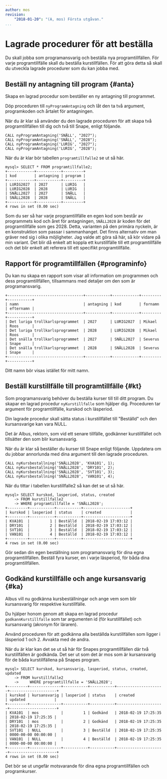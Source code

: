 ```yaml
---
author: mos
revision:
    "2018-01-20": "(A, mos) Första utgåvan."
...
```

Lagrade procedurer för att beställa
==================================

Du skall jobba som programansvarig och beställa nya programtillfällen. För varje programtillfälle skall du beställa kurstillfällen. För att göra detta så skall du utveckla lagrade procedurer som du kan jobba med.



Beställ ny antagning till program {#anta}
----------------------------------

Skapa en lagrad procedur som beställer en ny antagning till programmet.

Döp proceduren till `nyProgramAntagning` och låt den ta två argument, programkoden och årtalet för antagningen.

När du är klar så använder du den lagrade proceduren för att skapa två programtillfällen till dig och två till Snape, enligt följande.

```text
CALL nyProgramAntagning('SNÄLL', "2027");
CALL nyProgramAntagning('SNÄLL', "2028");
CALL nyProgramAntagning('LURIG', "2027");
CALL nyProgramAntagning('LURIG', "2028");
```

När du är klar bör tabellen `programtillfalle2` se ut så här.

```text
mysql> SELECT * FROM programtillfalle2;
+------------+-----------+---------+
| kod        | antagning | program |
+------------+-----------+---------+
| LURIG2027  | 2027      | LURIG   |
| LURIG2028  | 2028      | LURIG   |
| SNÄLL2027  | 2027      | SNÄLL   |
| SNÄLL2028  | 2028      | SNÄLL   |
+------------+-----------+---------+
4 rows in set (0.00 sec)
```

Som du ser så har varje programtillfälle en egen kod som består av programmets kod och året för antagningen, `SNÄLL2028` är koden för det programtillfälle som ges 2028. Detta, varianten på den primära nyckeln, är en konstruktion som passar i sammanhanget. Det finns alternativ om man gräver ned sig i olika möjligheter. Jag valde att göra så här, så kör vidare på min variant. Det blir då enkelt att koppla ett kurstillfälle till ett programtillfälle och det blir enkelt att referera till ett specifikt programtillfälle.



Rapport för programtillfällen {#programinfo}
----------------------------------

Du kan nu skapa en rapport som visar all information om programmen och dess programtillfällen, tillsammans med detaljer om den som är programansvarig.

```text
+----------------------------------+-----------+------------+---------+-----------+
| namn                             | antagning | kod        | fornamn | efternamn |
+----------------------------------+-----------+------------+---------+-----------+
| Det luriga trollkarlsprogrammet  | 2027      | LURIG2027  | Mikael  | Roos      |
| Det luriga trollkarlsprogrammet  | 2028      | LURIG2028  | Mikael  | Roos      |
| Det snälla trollkarlsprogrammet  | 2027      | SNÄLL2027  | Severus | Snape     |
| Det snälla trollkarlsprogrammet  | 2028      | SNÄLL2028  | Severus | Snape     |
+----------------------------------+-----------+------------+---------+-----------+
```

Ditt namn bör visas istället för mitt namn.



Beställ kurstillfälle till programtillfälle {#kt}
----------------------------------

Som programansvarig behöver du beställa kurser till till ditt program. Du skapar en lagrad procedur `nyKurstillfalle` som hjälper dig. Proceduren tar argument för programtillfälle, kurskod och läsperiod.

Din lagrade procedur skall sätta status i kurstillfället till "Beställd" och den kursansvarige kan vara NULL.

Det är Albus, rektorn, som vid ett senare tillfälle, godkänner kurstillfället och tillsätter den som blir kursansvarig.

När du är klar så beställer du kurser till Snape enligt följande. Uppdatera om du jobbar annorlunda med dina argument till den lagrade proceduren.

```text
CALL nyKursbestallning('SNÄLL2028', 'KVA101', 1);
CALL nyKursbestallning('SNÄLL2028', 'DRY101', 2);
CALL nyKursbestallning('SNÄLL2028', 'SVT101', 3);
CALL nyKursbestallning('SNÄLL2028', 'VAN101', 4);
```

När du tittar i tabellen kurstillfalle2 så kan det se ut så här.

```text
mysql> SELECT kurskod, lasperiod, status, created
    -> FROM kurstillfalle2
    -> WHERE programtillfalle = 'SNÄLL2028';
+---------+-----------+-----------+---------------------+
| kurskod | lasperiod | status    | created             |
+---------+-----------+-----------+---------------------+
| KVA101  |         1 | Beställd  | 2018-02-19 17:03:12 |
| DRY101  |         2 | Beställd  | 2018-02-19 17:03:12 |
| SVT101  |         3 | Beställd  | 2018-02-19 17:03:12 |
| VAN101  |         4 | Beställd  | 2018-02-19 17:03:12 |
+---------+-----------+-----------+---------------------+
4 rows in set (0.00 sec)
```

Gör sedan din egen beställning som programansvarig för dina egna programtillfällen. Beställ fyra kurser, en i varje läsperiod, för båda dina programtillfällen.



Godkänd kurstillfälle och ange kursansvarig {#ka}
----------------------------------

Albus vill nu godkänna kursbeställningar och ange vem som blir kursansvarig för respektive kurstillfälle.

Du hjälper honom genom att skapa en lagrad procedur `godkannKurstillfalle` som tar argumenten id (för kurstillfället) och kursansvarig (akronym för läraren).

Använd proceduren för att godkänna alla beställda kurstillfällen som ligger i läsperiod 1 och 2. Avvakta med de andra.

När du är klar kan det se ut så här för Snapes programtillfällen där två kurstillfällen är godkända. Det ser ut som det är mos som är kursansvarig för de båda kurstillfällena på Snapes program.

```text
mysql> SELECT kurskod, kursansvarig, lasperiod, status, created, updated
    -> FROM kurstillfalle2
    ->     WHERE programtillfalle = 'SNÄLL2028';
+---------+--------------+-----------+-----------+---------------------+---------------------+
| kurskod | kursansvarig | lasperiod | status    | created             | updated             |
+---------+--------------+-----------+-----------+---------------------+---------------------+
| KVA101  | mos          |         1 | Godkänd   | 2018-02-19 17:25:35 | 2018-02-19 17:25:35 |
| DRY101  | mos          |         2 | Godkänd   | 2018-02-19 17:25:35 | 2018-02-19 17:25:35 |
| SVT101  | NULL         |         3 | Beställd  | 2018-02-19 17:25:35 | 0000-00-00 00:00:00 |
| VAN101  | NULL         |         4 | Beställd  | 2018-02-19 17:25:35 | 0000-00-00 00:00:00 |
+---------+--------------+-----------+-----------+---------------------+---------------------+
4 rows in set (0.00 sec)
```

Det bör se ut ungefär motsvarande för dina egna programtillfällen och programkurser.
